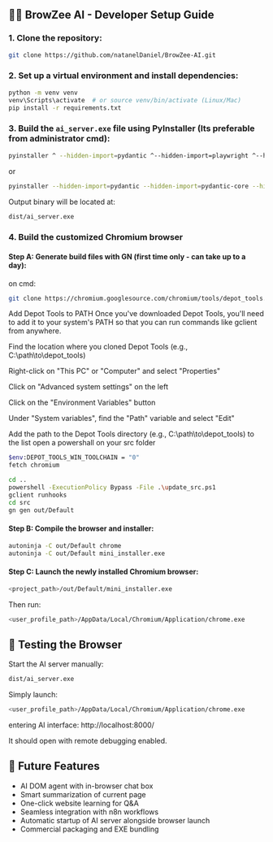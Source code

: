 
## 🧑‍💻 BrowZee AI - Developer Setup Guide

### 1. Clone the repository:

```bash
git clone https://github.com/natanelDaniel/BrowZee-AI.git
```

### 2. Set up a virtual environment and install dependencies:

```bash
python -m venv venv
venv\Scripts\activate  # or source venv/bin/activate (Linux/Mac)
pip install -r requirements.txt
```

### 3. Build the `ai_server.exe` file using PyInstaller (Its preferable from administrator cmd):

```bash
pyinstaller ^ --hidden-import=pydantic ^--hidden-import=playwright ^--hidden-import=PIL ^--hidden-import=posthog ^--hidden-import=PIL.Image ^ --hidden-import=selenium ^--hidden-import=pydantic-core ^ --hidden-import=pydantic.deprecated.decorator ^ --onefile ^ --uac-admin ^ --add-data "browzee_agent/agent/system_prompt.md;browzee_agent/agent" ^ --add-data "browzee_agent/dom/buildDomTree.js;browzee_agent/dom" ^ server2.py
```
or
```bash
pyinstaller --hidden-import=pydantic --hidden-import=pydantic-core --hidden-import=pydantic.deprecated.decorator --onefile --uac-admin --add-data "venv/Lib/site-packages/browser_use/agent/system_prompt.md;browser_use/agent" --add-data "venv/Lib/site-packages/browser_use/dom/buildDomTree.js;browser_use/dom" ai_server.py
```

Output binary will be located at:

```bash
dist/ai_server.exe
```

### 4. Build the customized Chromium browser

#### Step A: Generate build files with GN (first time only - can take up to a day):
on cmd:
```bash
git clone https://chromium.googlesource.com/chromium/tools/depot_tools.git
```
Add Depot Tools to PATH
Once you've downloaded Depot Tools, you'll need to add it to your system's PATH so that you can run commands like gclient from anywhere.

Find the location where you cloned Depot Tools (e.g., C:\path\to\depot_tools)

Right-click on "This PC" or "Computer" and select "Properties"

Click on "Advanced system settings" on the left

Click on the "Environment Variables" button

Under "System variables", find the "Path" variable and select "Edit"

Add the path to the Depot Tools directory (e.g., C:\path\to\depot_tools) to the list
open a powershall on your src folder
```bash
$env:DEPOT_TOOLS_WIN_TOOLCHAIN = "0"
fetch chromium
```
```bash
cd ..
powershell -ExecutionPolicy Bypass -File .\update_src.ps1
gclient runhooks
cd src
gn gen out/Default
```

#### Step B: Compile the browser and installer:

```bash
autoninja -C out/Default chrome
autoninja -C out/Default mini_installer.exe
```

#### Step C: Launch the newly installed Chromium browser:

```bash
<project_path>/out/Default/mini_installer.exe
```

Then run:

```bash
<user_profile_path>/AppData/Local/Chromium/Application/chrome.exe
```

## 🧪 Testing the Browser

Start the AI server manually:

```bash
dist/ai_server.exe
```
Simply launch:

```bash
<user_profile_path>/AppData/Local/Chromium/Application/chrome.exe
```
entering AI interface:
http://localhost:8000/

It should open with remote debugging enabled.

## 🧩 Future Features

- AI DOM agent with in-browser chat box
- Smart summarization of current page
- One-click website learning for Q&A
- Seamless integration with n8n workflows
- Automatic startup of AI server alongside browser launch
- Commercial packaging and EXE bundling

